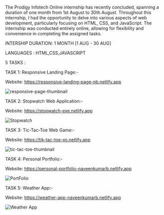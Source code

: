 The Prodigy Infotech Online internship has recently concluded, spanning a duration of one month from 1st August to 30th August. Throughout this internship, I had the opportunity to delve into various aspects of web development, particularly focusing on HTML, CSS, and JavaScript. The internship was conducted entirely online, allowing for flexibility and convenience in completing the assigned tasks.

INTERSHIP DURATION: 1 MONTH [1 AUG - 30 AUG]

LANGUAGES : HTML,CSS,JAVASCRIPT

5 TASKS :

TASK 1: Responsive Landing Page:-


Website: https://responsive-landing-page-nb.netlify.app


![responsive-page-thumbnail](https://github.com/user-attachments/assets/73ff7598-2ab3-4293-9d84-238041a3ef66)


TASK 2: Stopwatch Web Application:-


Website: https://stopwatch-exe.netlify.app


![Stopwatch](https://github.com/user-attachments/assets/42db4ec8-be65-4f95-bfcd-200f3575791e)


TASK 3: Tic-Tac-Toe Web Game:-


Website: https://tik-tac-toe-xo.netlify.app


![tic-tac-toe-thumbnail](https://github.com/user-attachments/assets/b34703aa-0821-4146-a13f-ef6c5c3c305d)


TASK 4: Personal Portfolio:-


Website: https://personal-portfolio-naveenkumarb.netlify.app


![PortFolio](https://github.com/user-attachments/assets/1bd51dff-a2ac-4cec-989d-dceef219cad8)


TASK 5: Weather App:-


Website: https://weather-app-naveenkumarb.netlify.app


![Weather App](https://github.com/user-attachments/assets/82e5831b-36b4-4d47-9310-1767efd4ddf6)










